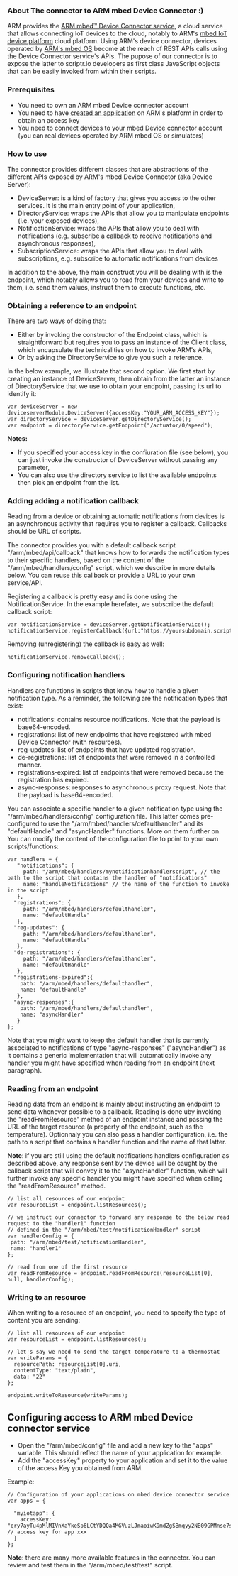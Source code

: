 ### About The connector to ARM mbed Device Connector :)
ARM provides the [ARM mbed™ Device Connector service](https://connector.mbed.com/), a cloud service that allows connecting IoT devices
to the cloud, notably to ARM's [mbed IoT device platform](https://www.mbed.com/en/) cloud platform. Using ARM's device connector, devices
operated by [ARM's mbed OS](https://www.mbed.com/en/platform/mbed-os/) become at the reach of REST APIs calls using the Device Connector
service's APIs. The pupose of our connector is to expose the latter to scriptr.io developers as first class JavaScript objects 
that can be easily invoked from within their scripts.

### Prerequisites
- You need to own an ARM mbed Device connector account 
- You need to have [created an application](https://connector.mbed.com/#accesskeys) on ARM's platform in order to obtain an access key
- You need to connect devices to your mbed Device connector account (you can real devices operated by ARM mbed OS or simulators)

### How to use

The connector provides different classes that are abstractions of the different APIs exposed by ARM's mbed Device Connector 
(aka Device Server):

- DeviceServer: is a kind of factory that gives you access to the other services. It is the main entry point of your application,
- DirectoryService: wraps the APIs that allow you to manipulate endpoints (i.e. your exposed devices),
- NotificationService: wraps the APIs that allow you to deal with notifications (e.g. subscribe a callback to receive notifications and asynchronous responses),
- SubscriptionService: wraps the APIs that allow you to deal with subscriptions, e.g. subscribe to automatic notifications from devices

In addition to the above, the main construct you will be dealing with is the endpoint, which notably allows you to read from your devices 
and write to them, i.e. send them values, instruct them to execute functions, etc.

### Obtaining a reference to an endpoint

There are two ways of doing that:

- Either by invoking the constructor of the Endpoint class, which is straightforward but requires you
to pass an instance of the Client class, which encapsulate the technicalities on how to invoke ARM's APIs, 
- Or by asking the DirectoryService to give you such a reference. 

In the below example, we illustrate that second option. We first start by creating an instance of DeviceServer, then obtain from the latter
an instance of DirectoryService that we use to obtain your endpoint, passing its url to identify it:

```
var deviceServer = new deviceserverModule.DeviceServer({accessKey:"YOUR_ARM_ACCESS_KEY"});
var directoryService = deviceServer.getDirectoryService();
var endpoint = directoryService.getEndpoint("/actuator/0/speed");
```
**Notes:** 
- If you specified your access key in the confiuration file (see below), you can just invoke the constructor of DeviceServer without
passing any parameter,
- You can also use the directory service to list the available endpoints then pick an endpoint from the list.

### Adding adding a notification callback

Reading from a device or obtaining automatic notifications from devices is an asynchronous activity that requires you to register
a callback. Callbacks should be URL of scripts. 

The connector provides you with a default callback script "/arm/mbed/api/callback" that knows how to forwards the notification types 
to their specific handlers, based on the content of the "/arm/mbed/handlers/config" script, which we describe in more details below. 
You can reuse this callback or provide a URL to your own service/API.

Registering a callback is pretty easy and is done using the NotificationService. In the example herefater, we subscribe the default callback script:
```
var notificationService = deviceServer.getNotificationService();
notificationService.registerCallback({url:"https://yoursubdomain.scriptrapps.io/arm/mbed/api/callback"});
```
Removing (unregistering) the callback is easy as well:
```
notificationService.removeCallback(); 
```

### Configuring notification handlers

Handlers are functions in scripts that know how to handle a given notification type. As a reminder, the following are the notification types that exist:

- notifications: contains resource notifications. Note that the payload is base64-encoded.
- registrations: list of new endpoints that have registered with mbed Device Connector (with resources).
- reg-updates:	list of endpoints that have updated registration.
- de-registrations: list of endpoints that were removed in a controlled manner.
- registrations-expired: list of endpoints that were removed because the registration has expired.
- async-responses:	responses to asynchronous proxy request. Note that the payload is base64-encoded.

You can associate a specific handler to a given notification type using the "/arm/mbed/handlers/config" configuration file. This latter
comes pre-configured to use the "/arm/mbed/handlers/defaulthandler" and its "defaultHandle" and "asyncHandler" functions. More on them further on. You can modify the content of the configuration file to point to your own scripts/functions:

```
var handlers = {  
   "notifications": {     
     path: "/arm/mbed/handlers/mynotificationhandlerscript", // the path to the script that contains the handler of "notifications"
     name: "handleNotifications" // the name of the function to invoke in the script
   },  
  "registrations": {     
     path: "/arm/mbed/handlers/defaulthandler",
     name: "defaultHandle"
   },  
  "reg-updates": {     
     path: "/arm/mbed/handlers/defaulthandler",
     name: "defaultHandle"
   },  
  "de-registrations": {     
     path: "/arm/mbed/handlers/defaulthandler",
     name: "defaultHandle"
   },  
  "registrations-expired":{    
    path: "/arm/mbed/handlers/defaulthandler",
    name: "defaultHandle"
   },  
  "async-responses":{    
    path: "/arm/mbed/handlers/defaulthandler",
    name: "asyncHandler"
   }
};
```
Note that you might want to keep the default handler that is currently associated to notifications of type "async-responses" ("asyncHandler") as it contains a generic implementation that will automatically invoke any handler you might have specified when reading from an endpoint (next paragraph).

### Reading from an endpoint

Reading data from an endpoint is mainly about instructing an endpoint to send data whenever possible to a callback. Reading is done uby invoking the "readFromResource" method of an endpoint instance and passing the URL of the target resource (a property of the endpoint, such as the temperature). Optionnaly you can also pass a handler configuration, i.e. the path to a script that contains a handler function and the name of that latter. 

**Note**: if you are still using the default notifications handlers configuration as described above, any response sent by the device will be caught by the callback script that will convey it to the "asyncHandler" function, which will further invoke any specific handler you might have specified when calling the "readFromResource" method. 

```
// list all resources of our endpoint
var resourceList = endpoint.listResources();

// we instruct our connector to forward any response to the below read request to the "handler1" function 
// defined in the "/arm/mbed/test/notificationHandler" script
var handlerConfig = {
 path: "/arm/mbed/test/notificationHandler",
 name: "handler1"
};

// read from one of the first resource 
var readFromResource = endpoint.readFromResource(resourceList[0], null, handlerConfig);
```

### Writing to an resource

When writing to a resource of an endpoint, you need to specify the type of content you are sending:

```
// list all resources of our endpoint
var resourceList = endpoint.listResources();

// let's say we need to send the target temperature to a thermostat
var writeParams = {
  resourcePath: resourceList[0].uri,
  contentType: "text/plain",
  data: "22"
};

endpoint.writeToResource(writeParams);
```

## Configuring access to ARM mbed Device connector service

- Open the "/arm/mbed/config" file and add a new key to the "apps" variable. This should reflect the name of your application for example.
- Add the "accessKey" property to your application and set it to the value of the access Key you obtained from ARM.

Example:
```
// Configuration of your applications on mbed device connector service
var apps = {
  
  "myiotapp": {
    accessKey: "qry7ayTu4pMlMIVnXaYkeSp6LCtYDQQa4MGVuzLJmaoiwK9mdZgSBmqyy2NB09GPMnse7swpy0bcZkLzei1nAq7YtNuJM6TrJwqw" // access key for app xxx
  }
};		
```

**Note**: there are many more available features in the connector. You can review and test them in the "/arm/mbed/test/test" script.
